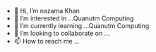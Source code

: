- 👋 Hi, I’m nazama Khan
- 👀 I’m interested in ...Quanutm Computing
- 🌱 I’m currently learning ...Quanutm Computing
- 💞️ I’m looking to collaborate on ...
- 📫 How to reach me ...

<!---
nazama641/nazama641 is a ✨ special ✨ repository because its `README.md` (this file) appears on your GitHub profile.
You can click the Preview link to take a look at your changes.
--->
